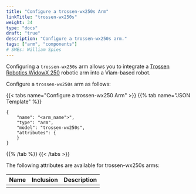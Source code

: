 ```yaml
---
title: "Configure a trossen-wx250s Arm"
linkTitle: "trossen-wx250s"
weight: 34
type: "docs"
draft: "true"
description: "Configure a trossen-wx250s arm."
tags: ["arm", "components"]
# SMEs: William Spies
---
```


Configuring a `trossen-wx250s` arm allows you to integrate a [Trossen Robotics WidowX 250](https://www.trossenrobotics.com/widowx-250-robot-arm.aspx) robotic arm into a Viam-based robot.

Configure a `trossen-wx250s` arm as follows:

{{< tabs name="Configure a trossen-wx250 Arm" >}}
{{% tab name="JSON Template" %}}

```json-viam {class="line-numbers linkable-line-numbers"}
{
    "name": "<arm_name">",
    "type": "arm",
    "model": "trossen-wx250s",
    "attributes": {
    }
}
```

{{% /tab %}}
{{< /tabs >}}

The following attributes are available for trossen-wx250s arms:

| Name | Inclusion | Description |
| ---- | --------- | ----------- |
|  |  |  |
